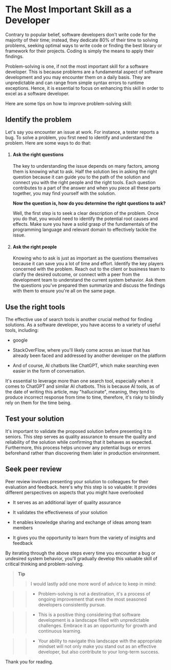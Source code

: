 # The Most Important Skill as a Developer
Contrary to popular belief, software developers don't write code for the majority of their time; instead, they dedicate 80% of their time to solving problems, seeking optimal ways to write code or finding the best library or framework for their projects. Coding is simply the means to apply their findings.

Problem-solving is one, if not the most important skill for a software developer. This is because problems are a fundamental aspect of software development and you may encounter them on a daily basis. They are unpredictable and can range from simple syntax errors to runtime exceptions. Hence, it is essential to focus on enhancing this skill in order to excel as a software developer.

Here are some tips on how to improve problem-solving skill:

## Identify the problem
Let's say you encounter an issue at work. For instance, a tester reports a bug. To solve a problem, you first need to identify and understand the problem. Here are some ways to do that:
1. #### Ask the right questions
   The key to understanding the issue depends on many factors, among them is knowing what to ask. Half the solution lies in asking the right question because it can guide you to the path of the solution and connect you with the right people and the right tools. Each question contributes to a part of the answer and when you piece all these parts together, you may find yourself with the solution.

   **Now the question is, how do you determine the right questions to ask?**

   Well, the first step is to seek a clear description of the problem. Once you do that, you would need to identify the potential root causes and effects. Make sure you have a solid grasp of the fundamentals of the programming language and relevant domain to effectively tackle the issue.

2. #### Ask the right people
   Knowing who to ask is just as important as the questions themselves because it can save you a lot of time and effort. Identify the key players concerned with the problem. Reach out to the client or business team to clarify the desired outcome, or connect with a peer from the development team to understand the current system behavior. Ask them the questions you've prepared then summarize and discuss the findings with them to ensure you're all on the same page.

## Use the right tools
The effective use of search tools is another crucial method for finding solutions. As a software developer, you have access to a variety of useful tools, including:
- google

- StackOverFlow, where you'll likely come across an issue that has already been faced and addressed by another developer on the platform

- And of course, AI chatbots like ChatGPT, which make searching even easier in the form of conversation.

It's essential to leverage more than one search tool, especially when it comes to ChatGPT and similar AI chatbots. This is because AI tools, as of the date of writing this article, may "hallucinate", meaning, they tend to produce incorrect response from time to time, therefore, it's risky to blindly rely on them for the time being.

## Test your solution
It's important to validate the proposed solution before presenting it to seniors. This step serves as quality assurance to ensure the quality and reliability of the solution while confirming that it behaves as expected. Furthermore, this process helps uncover any potential bugs or errors beforehand rather than discovering them later in production environment.

## Seek peer review
Peer review involves presenting your solution to colleagues for their evaluation and feedback. here's why this step is so valuable:
It provides different perspectives on aspects that you might have overlooked

- It serves as an additional layer of quality assurance

- It validates the effectiveness of your solution

- It enables knowledge sharing and exchange of ideas among team members

- It gives you the opportunity to learn from the variety of insights and feedback

By iterating through the above steps every time you encounter a bug or undesired system behavior, you'll gradually develop this valuable skill of critical thinking and problem-solving.

> **Tip**
>> I would lastly add one more word of advice to keep in mind:

>> - Problem-solving is not a destination, it's a process of ongoing improvement that even the most seasoned developers consistently pursue.

>> - This is a positive thing considering that software development is a landscape filled with unpredictable challenges. Embrace it as an opportunity for growth and continuous learning.

>> - Your ability to navigate this landscape with the appropriate mindset will not only make you stand out as an effective developer, but also contribute to your long-term success.
>>


Thank you for reading.

 
